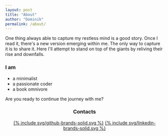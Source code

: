 ```yaml
---
layout: post
title: "About"
author: "Dominik"
permalink: /about/
---
```


One thing always able to capture my restless mind is a good story. Once I read it, there's a new version emerging within me. The only way to capture it is to share it. Here I'll attempt to stand on top of the giants by reliving their rise and downfalls.

### I am 
- a minimalist
- a passionate coder
- a book omnivore
  
Are you ready to continue the journey with me?

<div style="text-align: center;">
    <h3>Contacts</h3>
    <div id="profile_icons">
        <a class="profile_icon" href="https://github.com/darksoothingshadow">{% include svg/github-brands-solid.svg %}</a>
        <a class="profile_icon" href="https://www.linkedin.com/in/dominikholek/">{% include svg/linkedin-brands-solid.svg %}</a>
    </div>
</div>